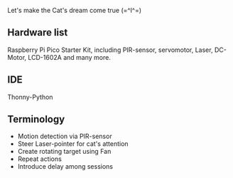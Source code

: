 Let's make the Cat's dream come true (=^I^=) 
## Hardware list
Raspberry Pi Pico Starter Kit, including PIR-sensor, servomotor, Laser, DC-Motor, LCD-1602A and many more.

## IDE
Thonny-Python

## Terminology
- Motion detection via PIR-sensor
- Steer Laser-pointer for cat's attention
- Create rotating target using Fan
- Repeat actions
- Introduce delay among sessions
